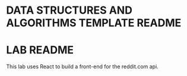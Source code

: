 # DATA STRUCTURES AND ALGORITHMS TEMPLATE README

# LAB README

This lab uses React to build a front-end for the reddit.com api.
